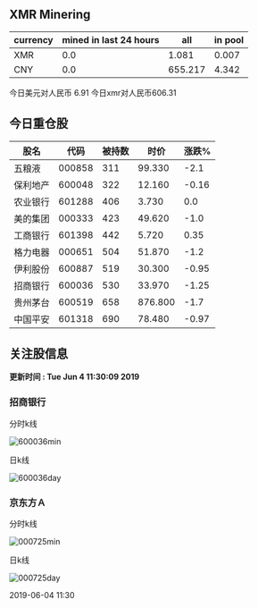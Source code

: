 ## XMR Minering

|currency|mined in last 24 hours|all|in pool|
|---|---|---|---|
|XMR|0.0|1.081|0.007|
|CNY|0.0|655.217|4.342|

今日美元对人民币 6.91	今日xmr对人民币606.31


## 今日重仓股 

|股名|代码|被持数|时价|涨跌%|
|---|---|---|---|---|
|五粮液|000858|311|99.330|-2.1|
|保利地产|600048|322|12.160|-0.16|
|农业银行|601288|406|3.730|0.0|
|美的集团|000333|423|49.620|-1.0|
|工商银行|601398|442|5.720|0.35|
|格力电器|000651|504|51.870|-1.2|
|伊利股份|600887|519|30.300|-0.95|
|招商银行|600036|530|33.970|-1.25|
|贵州茅台|600519|658|876.800|-1.7|
|中国平安|601318|690|78.480|-0.97|

## 关注股信息
**更新时间 : Tue Jun  4 11:30:09 2019**
### 招商银行 
分时k线

![600036min](http://image.sinajs.cn/newchart/min/n/sh600036.gif)

日k线

![600036day](http://image.sinajs.cn/newchart/daily/n/sh600036.gif)

### 京东方Ａ 
分时k线

![000725min](http://image.sinajs.cn/newchart/min/n/sz000725.gif)

日k线

![000725day](http://image.sinajs.cn/newchart/daily/n/sz000725.gif)

2019-06-04 11:30